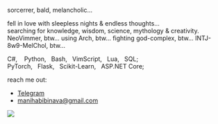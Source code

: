 <p>
sorcerrer, bald, melancholic...

fell in love with sleepless nights & endless thoughts...<br/>
searching for knowledge, wisdom, science, mythology & creativity.
NeoVimmer, btw...
using Arch, btw...
fighting god-complex, btw...
INTJ-8w9-MelChol, btw...


C#,‎ ‎ ‎ ‎ Python,‎ ‎ ‎ Bash,‎ ‎ ‎ VimScript,‎ ‎ ‎ Lua,‎ ‎ ‎ SQL;<br/>
PyTorch,‎ ‎ ‎ Flask,‎ ‎ ‎ Scikit-Learn,‎ ‎ ‎ ASP.NET Core;<br/>

reach me out:
- [Telegram](https://t.me/maninava)
- manihabibinava@gmail.com
</p>

![](https://komarev.com/ghpvc/?username=ManiHNava&color=red&style=for-the-bridge&label=Visited+by)
